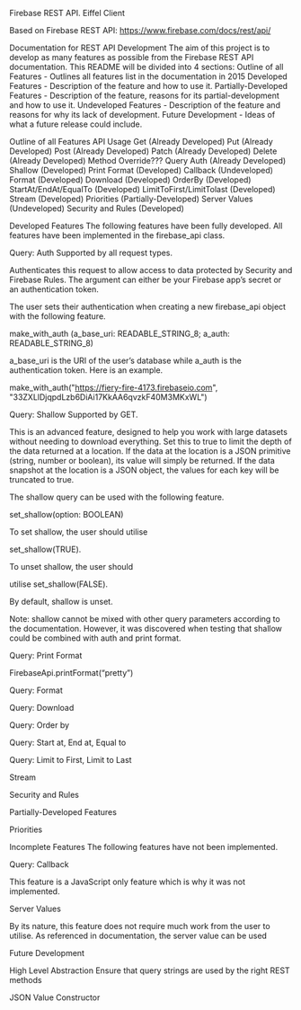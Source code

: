 Firebase REST API. Eiffel Client

Based on Firebase REST API: https://www.firebase.com/docs/rest/api/

Documentation for REST API Development
The aim of this project is to develop as many features as possible from the Firebase REST API documentation. This README will be divided into 4 sections:
Outline of all Features - Outlines all features list in the documentation in 2015
Developed Features - Description of the feature and how to use it.
Partially-Developed Features - Description of the feature, reasons for its partial-development and how to use it.
Undeveloped Features - Description of the feature and reasons for why its lack of development.
Future Development - Ideas of what a future release could include.


Outline of all Features
API Usage
Get (Already Developed)
Put (Already Developed)
Post (Already Developed)
Patch (Already Developed)
Delete (Already Developed)
Method Override???
Query
Auth (Already Developed)
Shallow (Developed)
Print Format (Developed)
Callback (Undeveloped)
Format (Developed)
Download (Developed)
OrderBy (Developed)
StartAt/EndAt/EqualTo (Developed)
LimitToFirst/LimitTolast (Developed)
Stream (Developed)
Priorities (Partially-Developed)
Server Values (Undeveloped)
Security and Rules (Developed)

Developed Features
The following features have been fully developed. All features have been implemented in the firebase_api class.

Query: Auth
Supported by all request types.

Authenticates this request to allow access to data protected by Security and Firebase Rules. The argument can either be your Firebase app’s secret or an authentication token.

The user sets their authentication when creating a new firebase_api object with the following feature.

make_with_auth (a_base_uri: READABLE_STRING_8; a_auth: READABLE_STRING_8)

a_base_uri is the URI of the user’s database while a_auth is the authentication token. Here is an example.

make_with_auth("https://fiery-fire-4173.firebaseio.com", "33ZXLlDjqpdLzb6DiAi17KkAA6qvzkF40M3MKxWL")


Query: Shallow
Supported by GET.

This is an advanced feature, designed to help you work with large datasets without needing to download everything. Set this to true to limit the depth of the data returned at a location. If the data at the location is a JSON primitive (string, number or boolean), its value will simply be returned. If the data snapshot at the location is a JSON object, the values for each key will be truncated to true.

The shallow query can be used with the following feature.

set_shallow(option: BOOLEAN)

To set shallow, the user should utilise

set_shallow(TRUE).

To unset shallow, the user should

utilise set_shallow(FALSE).

By default, shallow is unset.


Note: shallow cannot be mixed with other query parameters according to the documentation. However, it was discovered when testing that shallow could be combined with auth and print format.



Query: Print Format



FirebaseApi.printFormat(“pretty”)



Query: Format

Query: Download

Query: Order by

Query: Start at, End at, Equal to

Query: Limit to First, Limit to Last

Stream

Security and Rules


Partially-Developed Features

Priorities




Incomplete Features
The following features have not been implemented.

Query: Callback

This feature is a JavaScript only feature which is why it was not implemented.

Server Values

By its nature, this feature does not require much work from the user to utilise. As referenced in documentation, the server value can be used




Future Development

High Level Abstraction
Ensure that query strings are used by the right REST methods


JSON Value Constructor
